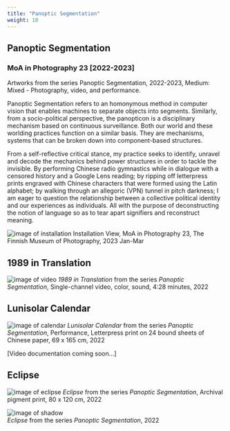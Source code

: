 ```yaml
---
title: "Panoptic Segmentation"
weight: 10
---
```


## Panoptic Segmentation
### MoA in Photography 23 [2022-2023]

Artworks from the series Panoptic Segmentation, 2022-2023, Medium: Mixed - Photography, video, and performance.

Panoptic Segmentation refers to an homonymous method in computer vision that enables machines to separate objects into segments. Similarly, from a socio-political perspective, the panopticon is a disciplinary mechanism based on continuous surveillance. Both our world and these worlding practices function on a similar basis. They are mechanisms, systems that can be broken down into component-based structures.

From a self-reflective critical stance, my practice seeks to identify, unravel and decode the mechanics behind power structures in order to tackle the invisible. By performing Chinese radio gymnastics while in dialogue with a censored history and a Google Lens reading; by ripping off letterpress prints engraved with Chinese characters that were formed using the Latin alphabet; by walking through an allegoric (VPN) tunnel in pitch darkness; I am eager to question the relationship between a collective political identity and our experiences as individuals. All with the purpose of deconstructing the notion of language so as to tear apart signifiers and reconstruct meaning.

![image of installation](/images/moa23_install.jpg)
Installation View, MoA in Photography 23, The Finnish Museum of Photography, 2023 Jan-Mar

## 1989 in Translation 

![image of video](/images/moa23_video1.jpg)
*1989 in Translation* from the series *Panoptic Segmentation*, Single-channel video, color, sound, 4:28 minutes, 2022

## Lunisolar Calendar

![image of calendar](/images/moa23_calendar.JPG)
*Lunisolar Calendar* from the series *Panoptic Segmentation*, Performance, Letterpress print on 24 bound sheets of Chinese paper, 69 x 165 cm, 2022

[Video documentation coming soon...]

## Eclipse

![image of eclipse](/images/moa23_eclipse.JPG)
*Eclipse* from the series *Panoptic Segmentation*, Archival pigment print, 80 x 120 cm, 2022



![image of shadow](/images/moa23_shadow.jpg)   
*Eclipse* from the series *Panoptic Segmentation*, 2022
